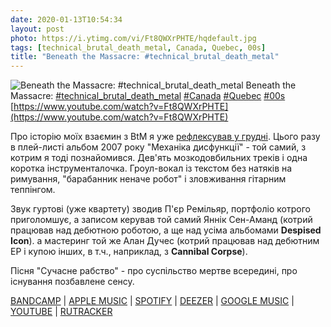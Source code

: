 ```yaml
---
date: 2020-01-13T10:54:34
layout: post
photo: https://i.ytimg.com/vi/Ft8QWXrPHTE/hqdefault.jpg
tags: [technical_brutal_death_metal, Canada, Quebec, 00s]
title: "Beneath the Massacre: #technical_brutal_death_metal"
---
```

![Beneath the Massacre: #technical_brutal_death_metal](https://i.ytimg.com/vi/Ft8QWXrPHTE/hqdefault.jpg)
Beneath the Massacre: [#technical_brutal_death_metal](/tags/#technical_brutal_death_metal) [#Canada](/tags/#Canada) [#Quebec](/tags/#Quebec) [#00s](/tags/#00s) [https://www.youtube.com/watch?v=Ft8QWXrPHTE](https://www.youtube.com/watch?v=Ft8QWXrPHTE)

Про історію моїх взаємин з BtM я уже [рефлексував у грудні](/2019-12-25-beneath-the-massacre--deathcore-technical-brutal-death-metal). Цього разу в плей-листі альбом 2007 року &quot;Механіка дисфункції&quot; - той самий, з котрим я тоді познайомився. Дев&#39;ять мозкодовбильних треків і одна коротка інструменталочка. Гроул-вокал із текстом без натяків на римування, &quot;барабанник неначе робот&quot; і зловживання гітарним теппінгом.

Звук гуртові (уже квартету) зводив П&#39;єр Ремільяр, портфоліо котрого приголомшує, а записом керував той самий Яннік Сен-Аманд (котрий працював над дебютною роботою, а ще над усіма альбомами **Despised Icon**). а мастеринг той же Алан Дучес (котрий працював над дебютним EP і купою інших, в т.ч., наприклад, з **Cannibal Corpse**).

Пісня &quot;Сучасне рабство&quot; - про суспільство мертве всередині, про існування позбавлене сенсу.

[BANDCAMP](https://beneaththemassacre-official.bandcamp.com/album/mechanics-of-dysfunction) \| [APPLE MUSIC](https://music.apple.com/us/album/mechanics-of-dysfunction/965453262) \| [SPOTIFY](https://open.spotify.com/album/6rD9UPs6lLsPxDKNAytTfj) \| [DEEZER](https://www.deezer.com/album/9726984?utm_source=deezer&amp;utm_content=album-9726984&amp;utm_term=1601611822_1578905577&amp;utm_medium=web) \| [GOOGLE MUSIC](https://play.google.com/music/m/Bmy3bsml7rn2u7rj34mh4idtz7e?t=Mechanics_of_Dysfunction_-_Beneath_the_Massacre) \| [YOUTUBE](https://www.youtube.com/playlist?list=OLAK5uy_k2_THwu0gRr5E-oV1vWgtae6RUmi8no-U) \| [RUTRACKER](https://rutracker.org/forum/viewtopic.php?t=5206392)